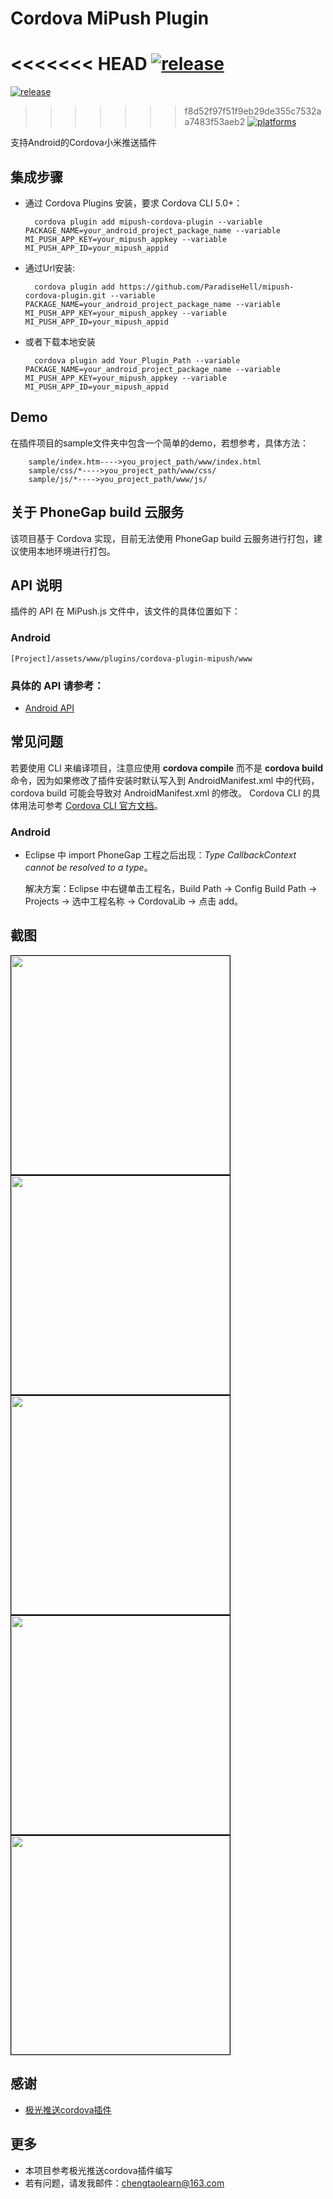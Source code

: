 # Cordova MiPush Plugin

<<<<<<< HEAD
[![release](https://img.shields.io/badge/release-0.1.0-blue.svg)](https://github.com/ParadiseHell/mipush-cordova-plugin)
=======
[![release](https://img.shields.io/badge/release-0.0.3-blue.svg)](https://github.com/ParadiseHell/mipush-cordova-plugin)
>>>>>>> f8d52f97f51f9eb29de355c7532aa7483f53aeb2
[![platforms](https://img.shields.io/badge/platforms-Android-lightgrey.svg)](https://github.com/ParadiseHell/mipush-cordova-plugin)

支持Android的Cordova小米推送插件

## 集成步骤

- 通过 Cordova Plugins 安装，要求 Cordova CLI 5.0+：
		
		cordova plugin add mipush-cordova-plugin --variable PACKAGE_NAME=your_android_project_package_name --variable MI_PUSH_APP_KEY=your_mipush_appkey --variable MI_PUSH_APP_ID=your_mipush_appid

- 通过Url安装:
	
		cordova plugin add https://github.com/ParadiseHell/mipush-cordova-plugin.git --variable PACKAGE_NAME=your_android_project_package_name --variable MI_PUSH_APP_KEY=your_mipush_appkey --variable MI_PUSH_APP_ID=your_mipush_appid

- 或者下载本地安装

		cordova plugin add Your_Plugin_Path --variable PACKAGE_NAME=your_android_project_package_name --variable MI_PUSH_APP_KEY=your_mipush_appkey --variable MI_PUSH_APP_ID=your_mipush_appid

## Demo

在插件项目的sample文件夹中包含一个简单的demo，若想参考，具体方法：
		
		sample/index.htm---->you_project_path/www/index.html
		sample/css/*---->you_project_path/www/css/
		sample/js/*---->you_project_path/www/js/

## 关于 PhoneGap build 云服务

该项目基于 Cordova 实现，目前无法使用 PhoneGap build 云服务进行打包，建议使用本地环境进行打包。

## API 说明

插件的 API 在 MiPush.js 文件中，该文件的具体位置如下：

### Android
	[Project]/assets/www/plugins/cordova-plugin-mipush/www

### 具体的 API 请参考：

- [Android API](/doc/android_api.md)

## 常见问题

若要使用 CLI 来编译项目，注意应使用 **cordova compile** 而不是 **cordova build** 命令，因为如果修改了插件安装时默认写入到 AndroidManifest.xml
中的代码，cordova build 可能会导致对 AndroidManifest.xml 的修改。
Cordova CLI 的具体用法可参考 [Cordova CLI 官方文档](https://cordova.apache.org/docs/en/latest/reference/cordova-cli/index.html)。

### Android

- Eclipse 中 import PhoneGap 工程之后出现：*Type CallbackContext cannot be resolved to a type*。

  解决方案：Eclipse 中右键单击工程名，Build Path -> Config Build Path -> Projects -> 选中工程名称 -> CordovaLib -> 点击 add。

## 截图

<img src="images/1.jpg" width="350" style="margin-right: 10px;border: 1px solid #000000" />
<img src="images/2.jpg" width="350" style="margin-right: 10px;border: 1px solid #000000" />
<img src="images/3.jpg" width="350" style="margin-right: 10px;border: 1px solid #000000" />
<img src="images/4.jpg" width="350" style="margin-right: 10px;border: 1px solid #000000" />
<img src="images/5.jpg" width="350" style="margin-right: 10px;border: 1px solid #000000" />

## 感谢

- [极光推送cordova插件](https://github.com/jpush/jpush-phonegap-plugin)


## 更多

- 本项目参考极光推送cordova插件编写
- 若有问题，请发我邮件：chengtaolearn@163.com
